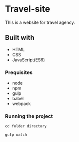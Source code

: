# Travel-site
This is a website for travel agency.

## Built with 
* HTML 
* CSS 
* JavaScript(ES6)

### Prequisites

* node
* npm
* gulp
* babel
* webpack

### Running the project

```
cd folder directory

```
```
gulp watch
 


